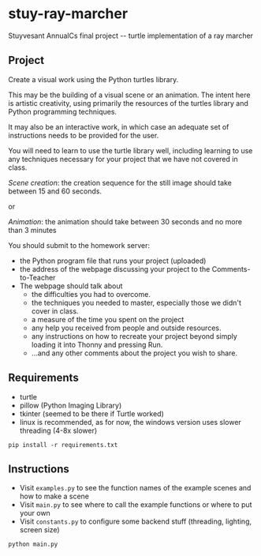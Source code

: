# stuy-ray-marcher

Stuyvesant AnnualCs final project -- turtle implementation of a ray marcher

## Project

Create a visual work using the Python turtles library.

This may be the building of a visual scene or an animation.  The intent here is artistic creativity, using primarily the resources of the turtles library and Python programming techniques.

It may also be an interactive work, in which case an adequate set of instructions needs to be provided for the user.

You will need to learn to use the turtle library well, including learning to use any techniques necessary for your project that we have not covered in class.

*Scene creation*: the creation sequence for the still image should take between 15 and 60 seconds.

or

*Animation*: the animation should take between 30 seconds and no more than 3 minutes

You should submit to the homework server:

- the Python program file that runs your project (uploaded)
- the address of the webpage discussing your project to the Comments-to-Teacher
- The webpage should talk about
  - the difficulties you had to overcome.
  - the techniques you needed to master, especially those we didn't cover in class.
  - a measure of the time you spent on the project
  - any help you received from people and outside resources.
  - any instructions on how to recreate your project beyond simply loading it into Thonny and pressing Run.
  - ...and any other comments about the project you wish to share.

## Requirements

- turtle
- pillow (Python Imaging Library)
- tkinter (seemed to be there if Turtle worked)
- linux is recommended, as for now, the windows version uses slower threading (4-8x slower)

`pip install -r requirements.txt`

## Instructions

- Visit `examples.py` to see the function names of the example scenes and how to make a scene
- Visit `main.py` to see where to call the example functions or where to put your own
- Visit `constants.py` to configure some backend stuff (threading, lighting, screen size)

`python main.py`
